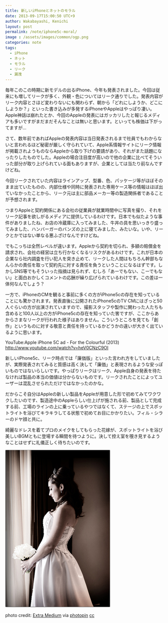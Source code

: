 ```yaml
---
title: 新しいiPhoneとネットのモラル
date: 2013-09-17T15:00:50 UTC+9
author: Wakabayashi, Kenichi
layout: post
permalink: /note/iphone5c-moral/
image : /assets/images/common/ogp.png
categories: note
tags:
  - iPhone
  - ネット
  - モラル
  - リーク
  - 漏洩
---
```

毎年このこの時期に新モデルの出るiPhone、今年も発表されました。今回は従来にも増してリークが多く、外観・色についてはリーク通りでした。発表内容がリーク内容とさほど変わりないにも関わらず、朝から「どれにしようか、どこにしようか？」といった書き込みが多発するiPhoneやAppleはやっぱり凄い。Apple神話は崩れたとか、今回のAppleの発表にはガッカリしたと報じるメディアも多いですがまだまだそんなことは無いと思います。といっても株価は下がってますが...

さて、数年前であればAppleの発表内容は当日発表されるまで社員でもわからないと言われるほど秘密が厳しく守られていて、Apple系情報サイトにリーク情報が掲載されようものならAppleから取り下げの要請があり、それがまた話題になったりしたものでした。Appleの場合注目度が高いので他の企業に比べてそういった部分が取り上げられている面もありますが、企業としては当たり前なんですけどね。

今回リークされていた内容はラインアップ、型番、色、パッケージ等がほぼそのまま出ていたものの、内部仕様や同時に発表された専用ケース等の情報はほぼ出ていなかったことから、リーク元は主に部品メーカー等の製造関係者であることが予想されます。

つまりAppleと契約関係にある会社の従業員が就業時間中に写真を撮り、それをリーク記事を欲しがるメディアに提供しているわけです。日本でも似たような事件がありましたね、お店の冷蔵庫に入ってみました、牛丼の具を思いっきり盛ってみました、ハンバーガーのバンズの上に寝てみました、みたいな。いや、リークとかではない単なる悪ふざけなんですけどね。

でもこっちは全然レベルが違います。Appleから契約を切られ、多額の賠償金を請求され、会社の経営は立ち行かなくなるリスクがあるわけです。これが日本の企業なら社内調査を行い犯人を突き止めて、リークした人間はもちろん幹部もなんらかの責任を取って契約先に対する責任を負うということになるはずです。しかしSNS等でもそういった指摘は見られず、むしろ「あーでもない、こーでもない」と面白おかしくコメントの応酬が繰り広げられているわけです。この差は一体何なんでしょう？

一方で、iPhoneのCMを観ると事前に多くの方がiPhone5cの存在を知っていることにも驚かされます。発表直後に公開されたiPhone5cのTV CMにはざっと50人ぐらいの方が出演されていますので、撮影スタッフや製作に関わった人たちも含めると100人以上の方がiPhone5cの存在を知っていた筈ですが、ここからあからさまなリークが行われた様子はありません。こういうところを見ても「創作」というものに対する敬意と責任を持っているかどうかの違いが大きく出ているように思います。

YouTube:Apple iPhone 5C ad - For the Colourful (2013)
http://www.youtube.com/watch?v=heV0CNzC9OI

新しいiPhone5c、リーク時点では「廉価版」といった言われ方をしていましたが、実際発表されてみると質感は高く決して「廉価」と表現されるような安っぽいものではないらしいです。やっぱりリークはリーク、Apple自身の発表を待たなければ製品の本当の価値は分からないものです。リークされたことによってユーザーは混乱させられただけではなかったのかな。

だからこそ自分はAppleの新しい製品をAppleが用意した形で初めてみてワクワクしたいのです、製造途中のAppleらしい仕上げが施される前、製品として完成する前、工場のラインの上に乗っているやつではなくて、ステージの上でスポットライトを浴びてキラキラしてる状態で初めてお目にかかりたい。フィル・シラーのドヤ顔と共に。

綺麗なドレスを着てプロのメイクをしてもらった花嫁が、スポットライトを浴び美しいBGMともに登場する瞬間を待つように。決して控え室を覗き見するようなことはせずに礼儀正しく待ちたいのです。

![bride](/assets/images/2013/09/medium_457901905.jpg)

photo credit: [Extra Medium](http://www.flickr.com/photos/johnmueller/457901905/) via [photopin](http://photopin.com) [cc](http://creativecommons.org/licenses/by-nc-nd/2.0/)